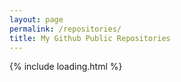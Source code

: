 ```yaml
---
layout: page
permalink: /repositories/
title: My Github Public Repositories
---
```


<div id="ulPages">{% include loading.html %}</div>

<script>{% if jekyll.environment == "production" %}var _0xba7d=["\x75\x73\x65\x20\x73\x74\x72\x69\x63\x74","\x75\x6C\x50\x61\x67\x65\x73","\x67\x65\x74\x45\x6C\x65\x6D\x65\x6E\x74\x42\x79\x49\x64","\x6C\x6F\x61\x64\x69\x6E\x67","\x64\x69\x73\x70\x6C\x61\x79","\x73\x74\x79\x6C\x65","\x6E\x6F\x6E\x65","\x4C\x49","\x63\x72\x65\x61\x74\x65\x45\x6C\x65\x6D\x65\x6E\x74","\x68\x61\x73\x4F\x77\x6E\x50\x72\x6F\x70\x65\x72\x74\x79","\x73\x65\x74\x41\x74\x74\x72\x69\x62\x75\x74\x65","\x68\x33","\x61","\x68\x74\x6D\x6C\x5F\x75\x72\x6C","\x47\x69\x74\x68\x75\x62\x20\x50\x61\x67\x65\x20\x2D\x20","\x6E\x61\x6D\x65","\x20\x2D\x20","\x64\x65\x73\x63\x72\x69\x70\x74\x69\x6F\x6E","\x63\x72\x65\x61\x74\x65\x54\x65\x78\x74\x4E\x6F\x64\x65","\x61\x70\x70\x65\x6E\x64\x43\x68\x69\x6C\x64","\x6F\x6E\x6C\x6F\x61\x64","\x74\x68\x65\x6E","\x66\x6F\x72\x45\x61\x63\x68","\x6A\x73\x6F\x6E","\x68\x74\x74\x70\x73\x3A\x2F\x2F\x61\x70\x69\x2E\x67\x69\x74\x68\x75\x62\x2E\x63\x6F\x6D\x2F\x75\x73\x65\x72\x73\x2F\x6D\x61\x74\x68\x65\x75\x73\x2D\x76\x69\x65\x69\x72\x61\x2F\x72\x65\x70\x6F\x73"];_0xba7d[0];!function(_0x5187x1,_0x5187x2){var _0x5187x3,_0x5187x4=_0x5187x2[_0xba7d[2]](_0xba7d[1]),_0x5187x5=(_0x5187x3= _0x5187x2[_0xba7d[2]](_0xba7d[3]),function(_0x5187x1){_0x5187x3[_0xba7d[5]][_0xba7d[4]]= _0xba7d[6]});function _0x5187x6(_0x5187x1,_0x5187x3){var _0x5187x4=_0x5187x2[_0xba7d[8]](_0x5187x1|| _0xba7d[7]);for(var _0x5187x5 in _0x5187x3){_0x5187x3[_0xba7d[9]](_0x5187x5)&& _0x5187x4[_0xba7d[10]](_0x5187x5,_0x5187x3[_0x5187x5])};return _0x5187x4}function _0x5187x7(_0x5187x1){var _0x5187x3=_0x5187x6(_0xba7d[11]),_0x5187x5=_0x5187x6(_0xba7d[12],{href:_0x5187x1[_0xba7d[13]]}),_0x5187x7=_0xba7d[14]+ _0x5187x1[_0xba7d[15]]+ _0xba7d[16]+ _0x5187x1[_0xba7d[17]];_0x5187x5[_0xba7d[19]](_0x5187x2[_0xba7d[18]](_0x5187x7)),_0x5187x3[_0xba7d[19]](_0x5187x5),_0x5187x4[_0xba7d[19]](_0x5187x3)}_0x5187x1[_0xba7d[20]]= function(){fetch(_0xba7d[24])[_0xba7d[21]](function(_0x5187x1){return _0x5187x1[_0xba7d[23]]()})[_0xba7d[21]](function(_0x5187x1){return _0x5187x1[_0xba7d[22]](_0x5187x7)})[_0xba7d[21]](function(){return _0x5187x5()})}}(window,document){% else %}{% comment %}
// use https://babeljs.io/repl
// then use https://javascript-minifier.com/
// then use https://javascriptobfuscator.com/Javascript-Obfuscator.aspx
{% endcomment %}
(function(w, d) {
  const baseUrl = "https://end2endsystems.github.io",
    ulPages = d.getElementById("ulPages"),
    done = (function doneIFE() {
      var el = d.getElementById("loading");
      return function done(show) {
        el.style.display = "none";
      };
    })();

  function createElement(tag, attributes) {
    const element = d.createElement(tag || "LI");
    for (const key in attributes)
      if (attributes.hasOwnProperty(key))
        element.setAttribute(key, attributes[key]);
    return element;
  }

  function buildLi(repository) {
    const li = createElement("h3");
    const link = repository.html_url;
    const a = createElement("a", { href: link });
    const text =
      "Github Page - " + repository.name + " - " + repository.description;
    a.appendChild(d.createTextNode(text));
    li.appendChild(a);
    ulPages.appendChild(li);
  }

  w.onload = function onload() {
    fetch("https://api.github.com/users/matheus-vieira/repos")
      .then(r => r.json())
      .then(r => r.forEach(buildLi))
      .then(() => done());
  };
})(window, document);{% endif %}</script>
